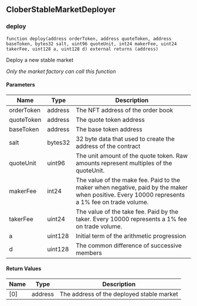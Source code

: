 ## CloberStableMarketDeployer

### deploy

```solidity
function deploy(address orderToken, address quoteToken, address baseToken, bytes32 salt, uint96 quoteUnit, int24 makerFee, uint24 takerFee, uint128 a, uint128 d) external returns (address)
```

Deploy a new stable market

_Only the market factory can call this function_

#### Parameters

| Name | Type | Description |
| ---- | ---- | ----------- |
| orderToken | address | The NFT address of the order book |
| quoteToken | address | The quote token address |
| baseToken | address | The base token address |
| salt | bytes32 | 32 byte data that used to create the address of the contract |
| quoteUnit | uint96 | The unit amount of the quote token. Raw amounts represent multiples of the quoteUnit. |
| makerFee | int24 | The value of the make fee. Paid to the maker when negative, paid by the maker when positive. Every 10000 represents a 1% fee on trade volume. |
| takerFee | uint24 | The value of the take fee. Paid by the taker. Every 10000 represents a 1% fee on trade volume. |
| a | uint128 | Initial term of the arithmetic progression |
| d | uint128 | The common difference of successive members |

#### Return Values

| Name | Type | Description |
| ---- | ---- | ----------- |
| [0] | address | The address of the deployed stable market |

